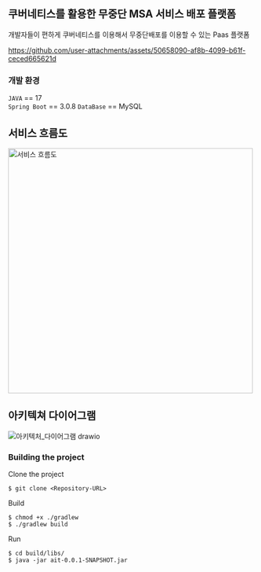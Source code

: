 ## 쿠버네티스를 활용한 무중단 MSA 서비스 배포 플랫폼
개발자들이 편하게 쿠버네티스를 이용해서 무중단배포를 이용할 수 있는 Paas 플랫폼

https://github.com/user-attachments/assets/50658090-af8b-4099-b61f-ceced665621d

### 개발 환경
`JAVA` == 17   
`Spring Boot` == 3.0.8
`DataBase` == MySQL

## 서비스 흐름도
<img width="499" alt="서비스 흐름도" src="https://github.com/user-attachments/assets/2b0b6a2b-80c9-4e24-a00f-099c5183c6b0">

## 아키텍쳐 다이어그램
![아키텍처_다이어그램 drawio](https://github.com/user-attachments/assets/3dc85e45-34bc-4e9d-b0b8-544f4faf010e)

### Building the project
Clone the project
```
$ git clone <Repository-URL>
```

Build
```
$ chmod +x ./gradlew
$ ./gradlew build
```

Run
```
$ cd build/libs/
$ java -jar ait-0.0.1-SNAPSHOT.jar
```
